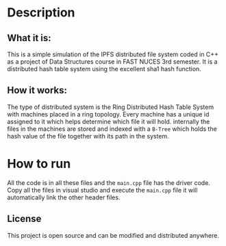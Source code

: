 # Description
## What it is:
This is a simple simulation of the IPFS distributed file system coded in C++ as a project of Data Structures course in FAST NUCES 3rd semester.
It is a distributed hash table system using the excellent sha1 hash function.

## How it works:
The type of distributed system is the Ring Distributed Hash Table System with machines placed in a ring topology. Every machine has a unique id assigned to it which helps determine which file it will hold.
internally the files in the machines are stored and indexed with a `B-Tree` which holds the hash value of the file together with its path in the system.

# How to run
All the code is in all these files and the `main.cpp` file has the driver code. Copy all the files in visual studio and execute the `main.cpp` file it will automatically link the other header files.

## License
This project is open source and can be modified and distributed anywhere.
